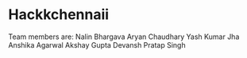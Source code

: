 # Hackkchennaii
Team members are:
Nalin Bhargava
Aryan Chaudhary
Yash Kumar Jha
Anshika Agarwal
Akshay Gupta
Devansh Pratap Singh
